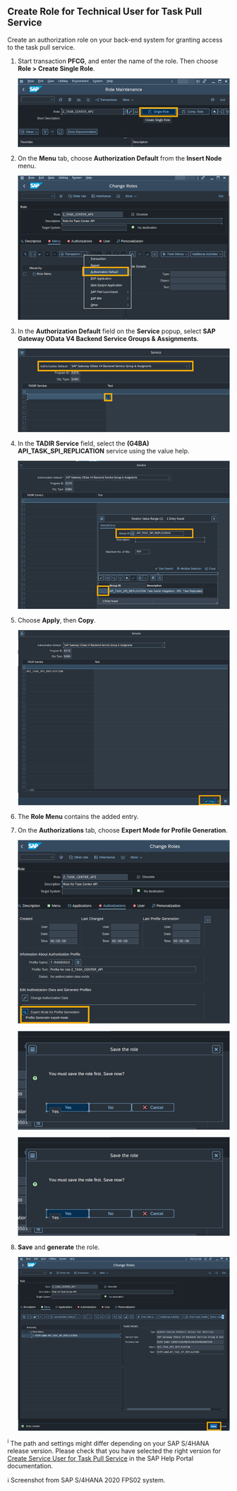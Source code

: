 ## Create Role for Technical User for Task Pull Service
Create an authorization role on your back-end system for granting access to the task pull service.

1. Start transaction **PFCG**, and enter the name of the role. Then choose **Role > Create Single Role**.

    ![PFCG - Step1](images/s4h-pfcg-create-role.png)

2. On the **Menu** tab, choose **Authorization Default** from the **Insert Node** menu.

    ![PFCG - Step2](images/s4h-pfcg-create-role-step1.png)

3. In the **Authorization Default** field on the **Service** popup, select **SAP Gateway OData V4 Backend Service Groups & Assignments**.

    ![PFCG - Step3](images/s4h-pfcg-create-role-step2.png)

4. In the **TADIR Service** field, select the **(G4BA) API_TASK_SPI_REPLICATION** service using the value help.

    ![PFCG - Step4](images/s4h-pfcg-create-role-step3.png)

5. Choose **Apply**, then **Copy**.

    ![PFCG - Step5](images/s4h-pfcg-create-role-step4.png)

6. The **Role Menu** contains the added entry.

7. On the **Authorizations** tab, choose **Expert Mode for Profile Generation**.
    
    ![PFCG - Step6](images/s4h-pfcg-create-role-generate-profile.png)

    ![PFCG - Step7](images/s4h-pfcg-create-role-generate-profile-step1.png)

    ![PFCG - Step8](images/s4h-pfcg-create-role-generate-profile-step1.png)
    
8. **Save** and **generate** the role.
    
    ![PFCG - Step6](images/s4h-pfcg-create-role-step5.png)

<sup>i</sup> The path and settings might differ depending on your SAP S/4HANA release version. Please check that you have selected the right version for [Create Service User for Task Pull Service](https://help.sap.com/docs/SAP_S4HANA_ON-PREMISE/0f18dddf28764f5b807ecd80549044cc/229c5a1f659341efa2bb6205159d6209.html?version=2021.002) in the SAP Help Portal documentation.

ℹ Screenshot from SAP S/4HANA 2020 FPS02 system.


